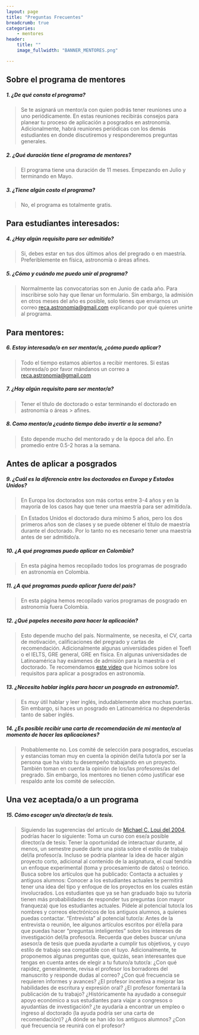 ```yaml
---
layout: page
title: "Preguntas Frecuentes"
breadcrumb: true
categories:
    - mentores
header:
    title: ""
    image_fullwidth: "BANNER_MENTORES.png"

---
```




## Sobre el programa de mentores


#####  1. ¿De qué consta el programa?

>  Se te asignará un mentor/a con quien podrás tener reuniones uno a uno periódicamente.
  En estas reuniones recibirás consejos para planear tu proceso de
  aplicación a posgrados en astronomía.  Adicionalmente, habrá reuniones
  periódicas con los demás estudiantes en donde discutiremos y responderemos
  preguntas generales.

#####  2. ¿Qué duración tiene el programa de mentores?

> El programa tiene una duración de 11 meses. Empezando en Julio y terminando en
Mayo.    

#####  3. ¿Tiene algún costo el programa?

> No, el programa es totalmente gratis.

## Para estudiantes interesados:

#####  4. ¿Hay algún requisito para ser admitido?

> Si, debes estar en tus dos últimos años del pregrado o en maestría.
 Preferiblemente en física, astronomía o áreas afines.  


#####  5. ¿Cómo y cuándo me puedo unir al programa?

>Normalmente las convocatorias son en Junio de cada año. Para inscribirse solo
hay que llenar un formulario. Sin embargo, la admisión en otros meses del año es
posible, solo tienes que enviarnos un correo reca.astronomia@gmail.com
explicando por qué quieres unirte al programa.


## Para mentores:

##### 6. Estoy interesada/o en ser mentor/a, ¿cómo puedo aplicar?

> Todo el tiempo estamos abiertos a recibir mentores. Si estas interesda/o por favor mándanos un correo a reca.astronomia@gmail.com

##### 7. ¿Hay algún requisito para ser mentor/a?

> Tener el título de doctorado o estar terminando el doctorado en astronomía o áreas > afines.

#####  8. Como mentor/a ¿cuánto tiempo debo invertir a la semana?

> Esto depende mucho del mentorado y de la época del año. En promedio entre 0.5-2 horas a la semana.

## Antes de aplicar a posgrados

#####  9. ¿Cuál es la diferencia entre los doctorados en Europa y Estados Unidos?

> En Europa los doctorados son más cortos entre 3-4 años y en la mayoría de los casos hay que tener una maestría para ser admitido/a.

> En Estados Unidos el doctorado dura mínimo 5 años, pero los dos primeros años son de clases y se puede obtener el título de maestría durante el doctorado. Por
lo tanto no es necesario tener una maestría antes de ser admitido/a.

##### 10. ¿A qué programas puedo aplicar en Colombia?

> En esta página hemos recopilado todos los programas de posgrado en astronomía en Colombia.

##### 11. ¿A qué programas puedo aplicar fuera del país?

> En esta página hemos recopilado varios programas de posgrado en astronomía fuera Colombia.

##### 12. ¿Qué papeles necesito para hacer la aplicación?

> Esto depende mucho del país. Normalmente, se necesita, el CV, carta de motivación, calificaciones del pregrado y cartas de recomendación. Adicionalmente algunas universidades piden el Toefl o el IELTS, GRE general, GRE en física. En algunas universidades de Latinoamérica hay exámenes de admisión para la maestría o el doctorado. Te recomendamos [este video](https://youtu.be/kpyapzPtX4w) que hicimos sobre los requisitos para aplicar a posgrados en astronomía.

[//]: # (14.  ¿Hay algun formato para el CV?)
[//]: # (15.  ¿Cómo escribir la carta de motivación?)

#####  13.  ¿Necesito hablar inglés para hacer un posgrado en astronomía?.

> Es *muy* útil hablar y leer inglés, indudablemente abre muchas puertas. Sin embargo, si haces un posgrado en Latinoamérica no dependerás tanto de saber inglés.

#####  14. ¿Es posible recibir una carta de recomendación de mi mentor/a al momento de hacer las aplicaciones?

> Probablemente no. Los comité de selección para posgrados, escuelas y estancias
toman muy en cuenta la opinión del/la tutor/a por ser la persona que ha visto tu
desempeño trabajando en un proyecto. También toman en cuenta la opinión de
los/las profesores/as del pregrado. Sin embargo, los mentores no tienen cómo
justificar ese respaldo ante los comité de selección.


## Una vez aceptada/o a un programa

[//]: # (17.  Fui admitida/o a un programa de maestría/doctorado pero no tengo beca. Becas en Colombia)


#####  15. Cómo escoger un/a director/a de tesis.

> Siguiendo las sugerencias del artículo de [Michael C. Loui del 2004](https://d32ogoqmya1dw8.cloudfront.net/files/geoethics/getting_started--ethics_resour.pdf), podrías hacer lo siguiente:
Toma un curso con ese/a posible director/a de tesis: Tener la oportunidad de interactuar durante, al menos, un semestre puede darte una pista sobre el estilo de trabajo del/la profesor/a. Incluso se podría plantear la idea de hacer algún proyecto corto, adicional al contenido de la asignatura, el cual tendría un
enfoque experimental (toma y procesamiento de datos) o teórico.
Busca sobre los artículos que ha publicado:
Contacta a actuales y antiguos alumnos: Conocer a los estudiantes actuales te
permitirá tener una idea del tipo y enfoque de los proyectos en los cuales están
involucrados. Los estudiantes que ya se han graduado bajo su tutoría tienen más probabilidades de responder tus preguntas (con mayor franqueza) que los
estudiantes actuales. Pídele al potencial tutor/a los nombres y correos electrónicos de los antiguos alumnos, a quienes puedas contactar.
“Entrevista” al potencial tutor/a: Antes de la entrevista o reunión, lee algunos
artículos escritos por él/ella para que puedas hacer “preguntas inteligentes”
sobre los intereses de investigación del/la profesor/a. Recuerda que debes
buscar un/una asesor/a de tesis que pueda ayudarte a cumplir tus objetivos, y
cuyo estilo de trabajo sea compatible con el tuyo.
Adicionalmente, te proponemos algunas preguntas que, quizás, sean interesantes
que tengas en cuenta antes de elegir a tu futuro/a tutor/a:
¿Con qué rapidez, generalmente, revisa el profesor los borradores del manuscrito
y responde dudas al correo? ¿Con qué frecuencia se requieren informes y avances?
¿El profesor incentiva a mejorar las habilidades de escritura y expresión oral?
¿El profesor fomentará la publicación de tu trabajo? ¿Históricamente ha ayudado
a conseguir apoyo económico a sus estudiantes para viajar a congresos o
ayudantías de investigación? ¿te ayudaría a encontrar un empleo o ingreso al doctorado (la ayuda podría ser una carta de recomendación)? ¿A dónde se han ido los antiguos alumnos? ¿Con qué frecuencia se reunirá con el profesor?
